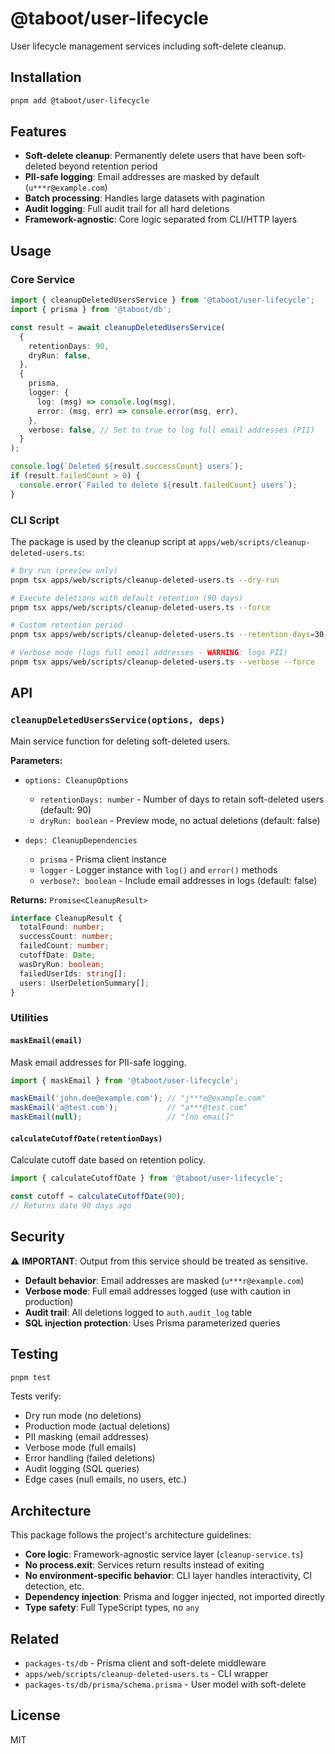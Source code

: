 # @taboot/user-lifecycle

User lifecycle management services including soft-delete cleanup.

## Installation

```bash
pnpm add @taboot/user-lifecycle
```

## Features

- **Soft-delete cleanup**: Permanently delete users that have been soft-deleted beyond retention period
- **PII-safe logging**: Email addresses are masked by default (`u***r@example.com`)
- **Batch processing**: Handles large datasets with pagination
- **Audit logging**: Full audit trail for all hard deletions
- **Framework-agnostic**: Core logic separated from CLI/HTTP layers

## Usage

### Core Service

```typescript
import { cleanupDeletedUsersService } from '@taboot/user-lifecycle';
import { prisma } from '@taboot/db';

const result = await cleanupDeletedUsersService(
  {
    retentionDays: 90,
    dryRun: false,
  },
  {
    prisma,
    logger: {
      log: (msg) => console.log(msg),
      error: (msg, err) => console.error(msg, err),
    },
    verbose: false, // Set to true to log full email addresses (PII)
  }
);

console.log(`Deleted ${result.successCount} users`);
if (result.failedCount > 0) {
  console.error(`Failed to delete ${result.failedCount} users`);
}
```

### CLI Script

The package is used by the cleanup script at `apps/web/scripts/cleanup-deleted-users.ts`:

```bash
# Dry run (preview only)
pnpm tsx apps/web/scripts/cleanup-deleted-users.ts --dry-run

# Execute deletions with default retention (90 days)
pnpm tsx apps/web/scripts/cleanup-deleted-users.ts --force

# Custom retention period
pnpm tsx apps/web/scripts/cleanup-deleted-users.ts --retention-days=30 --force

# Verbose mode (logs full email addresses - WARNING: logs PII)
pnpm tsx apps/web/scripts/cleanup-deleted-users.ts --verbose --force
```

## API

### `cleanupDeletedUsersService(options, deps)`

Main service function for deleting soft-deleted users.

**Parameters:**

- `options: CleanupOptions`
  - `retentionDays: number` - Number of days to retain soft-deleted users (default: 90)
  - `dryRun: boolean` - Preview mode, no actual deletions (default: false)

- `deps: CleanupDependencies`
  - `prisma` - Prisma client instance
  - `logger` - Logger instance with `log()` and `error()` methods
  - `verbose?: boolean` - Include email addresses in logs (default: false)

**Returns:** `Promise<CleanupResult>`

```typescript
interface CleanupResult {
  totalFound: number;
  successCount: number;
  failedCount: number;
  cutoffDate: Date;
  wasDryRun: boolean;
  failedUserIds: string[];
  users: UserDeletionSummary[];
}
```

### Utilities

#### `maskEmail(email)`

Mask email addresses for PII-safe logging.

```typescript
import { maskEmail } from '@taboot/user-lifecycle';

maskEmail('john.doe@example.com'); // "j***e@example.com"
maskEmail('a@test.com');           // "a***@test.com"
maskEmail(null);                   // "[no email]"
```

#### `calculateCutoffDate(retentionDays)`

Calculate cutoff date based on retention policy.

```typescript
import { calculateCutoffDate } from '@taboot/user-lifecycle';

const cutoff = calculateCutoffDate(90);
// Returns date 90 days ago
```

## Security

⚠️ **IMPORTANT**: Output from this service should be treated as sensitive.

- **Default behavior**: Email addresses are masked (`u***r@example.com`)
- **Verbose mode**: Full email addresses logged (use with caution in production)
- **Audit trail**: All deletions logged to `auth.audit_log` table
- **SQL injection protection**: Uses Prisma parameterized queries

## Testing

```bash
pnpm test
```

Tests verify:
- Dry run mode (no deletions)
- Production mode (actual deletions)
- PII masking (email addresses)
- Verbose mode (full emails)
- Error handling (failed deletions)
- Audit logging (SQL queries)
- Edge cases (null emails, no users, etc.)

## Architecture

This package follows the project's architecture guidelines:

- **Core logic**: Framework-agnostic service layer (`cleanup-service.ts`)
- **No process.exit**: Services return results instead of exiting
- **No environment-specific behavior**: CLI layer handles interactivity, CI detection, etc.
- **Dependency injection**: Prisma and logger injected, not imported directly
- **Type safety**: Full TypeScript types, no `any`

## Related

- `packages-ts/db` - Prisma client and soft-delete middleware
- `apps/web/scripts/cleanup-deleted-users.ts` - CLI wrapper
- `packages-ts/db/prisma/schema.prisma` - User model with soft-delete

## License

MIT
